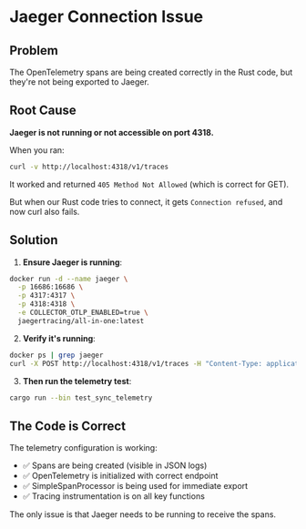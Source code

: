 # Jaeger Connection Issue

## Problem
The OpenTelemetry spans are being created correctly in the Rust code, but they're not being exported to Jaeger.

## Root Cause
**Jaeger is not running or not accessible on port 4318.**

When you ran:
```bash
curl -v http://localhost:4318/v1/traces
```
It worked and returned `405 Method Not Allowed` (which is correct for GET).

But when our Rust code tries to connect, it gets `Connection refused`, and now curl also fails.

## Solution

1. **Ensure Jaeger is running**:
```bash
docker run -d --name jaeger \
  -p 16686:16686 \
  -p 4317:4317 \
  -p 4318:4318 \
  -e COLLECTOR_OTLP_ENABLED=true \
  jaegertracing/all-in-one:latest
```

2. **Verify it's running**:
```bash
docker ps | grep jaeger
curl -X POST http://localhost:4318/v1/traces -H "Content-Type: application/json" -d '{}'
```

3. **Then run the telemetry test**:
```bash
cargo run --bin test_sync_telemetry
```

## The Code is Correct

The telemetry configuration is working:
- ✅ Spans are being created (visible in JSON logs)
- ✅ OpenTelemetry is initialized with correct endpoint
- ✅ SimpleSpanProcessor is being used for immediate export
- ✅ Tracing instrumentation is on all key functions

The only issue is that Jaeger needs to be running to receive the spans.